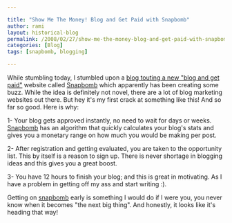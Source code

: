 ```yaml
---

title: "Show Me The Money! Blog and Get Paid with Snapbomb"
author: rami
layout: historical-blog 
permalink: /2008/02/27/show-me-the-money-blog-and-get-paid-with-snapbomb
categories: [Blog]
tags: [snapbomb, blogging]

---
```


While stumbling today, I stumbled upon a [blog touting a new "blog and get paid"](http://www.infektia.net/snapbomb-get-paid-to-blog) website called [Snapbomb](http://snapbomb.com) which apparently has been creating some buzz. While the idea is definitely not novel, there are a lot of blog marketing websites out there. But hey it's my first crack at something like this! And so far so good. Here is why:

1- Your blog gets approved instantly, no need to wait for days or weeks. [Snapbomb](http://snapbomb.com) has an algorithm that quickly calculates your blog's stats and gives you a monetary range on how much you would be making per post.

2- After registration and getting evaluated, you are taken to the opportunity list. This by itself is a reason to sign up. There is never shortage in blogging ideas and this gives you a great boost.

3- You have 12 hours to finish your blog; and this is great in motivating. As I have a problem in getting off my ass and start writing :).

Getting on [snapbomb](http://snapbomb.com) early is something I would do if I were you, you never know when it becomes "the next big thing". And honestly, it looks like it's heading that way!
